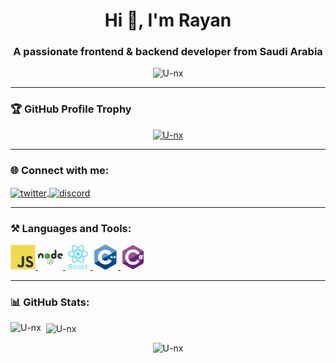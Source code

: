 <h1 align="center">Hi 👋, I'm Rayan</h1>
<h3 align="center">A passionate frontend & backend developer from Saudi Arabia</h3>

<p align="center"> 
  <img src="https://komarev.com/ghpvc/?username=U-nx&label=Profile%20views&color=0e75b6&style=flat" alt="U-nx" /> 
</p>

---

### 🏆 GitHub Profile Trophy
<p align="center"> 
  <a href="https://github.com/ryo-ma/github-profile-trophy">
    <img src="https://github-profile-trophy.vercel.app/?username=U-nx&theme=onedark&row=1&column=6" alt="U-nx" />
  </a> 
</p>

---

### 🌐 Connect with me:
<p align="left">
  <a href="https://twitter.com/your_handle" target="blank">
    <img align="center" src="https://raw.githubusercontent.com/rahuldkjain/github-profile-readme-generator/master/src/images/icons/Social/twitter.svg" alt="twitter" height="30" width="40" />
  </a>
  <a href="https://discord.gg/yourserver" target="blank">
    <img align="center" src="https://raw.githubusercontent.com/rahuldkjain/github-profile-readme-generator/master/src/images/icons/Social/discord.svg" alt="discord" height="30" width="40" />
  </a>
</p>

---

### ⚒️ Languages and Tools:
<p align="left"> 
  <a href="https://developer.mozilla.org/en-US/docs/Web/JavaScript" target="_blank"> 
    <img src="https://raw.githubusercontent.com/devicons/devicon/master/icons/javascript/javascript-original.svg" alt="javascript" width="40" height="40"/> 
  </a>
  <a href="https://nodejs.org" target="_blank"> 
    <img src="https://raw.githubusercontent.com/devicons/devicon/master/icons/nodejs/nodejs-original-wordmark.svg" alt="nodejs" width="40" height="40"/> 
  </a>
  <a href="https://reactjs.org/" target="_blank"> 
    <img src="https://raw.githubusercontent.com/devicons/devicon/master/icons/react/react-original-wordmark.svg" alt="react" width="40" height="40"/> 
  </a>
  <a href="https://www.w3schools.com/cpp/" target="_blank"> 
    <img src="https://raw.githubusercontent.com/devicons/devicon/master/icons/cplusplus/cplusplus-original.svg" alt="cplusplus" width="40" height="40"/> 
  </a>
  <a href="https://www.w3schools.com/cs/" target="_blank"> 
    <img src="https://raw.githubusercontent.com/devicons/devicon/master/icons/csharp/csharp-original.svg" alt="csharp" width="40" height="40"/> 
  </a>
</p>

---

### 📊 GitHub Stats:
<p>
  <img align="left" src="https://github-readme-stats.vercel.app/api/top-langs?username=U-nx&show_icons=true&locale=en&layout=compact&theme=radical" alt="U-nx" />
</p>

<p>&nbsp;
  <img align="center" src="https://github-readme-stats.vercel.app/api?username=U-nx&show_icons=true&locale=en&theme=radical" alt="U-nx" />
</p>

<p align="center">
  <img src="https://github-readme-streak-stats.herokuapp.com/?user=U-nx&theme=radical" alt="U-nx" />
</p>
